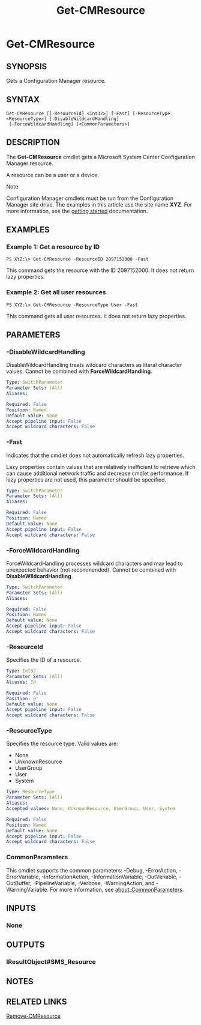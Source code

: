 ﻿---
description: Gets a Configuration Manager resource.
external help file: AdminUI.PS.Collections.dll-Help.xml
Module Name: ConfigurationManager
ms.date: 05/02/2019
schema: 2.0.0
title: Get-CMResource
---

# Get-CMResource

## SYNOPSIS
Gets a Configuration Manager resource.

## SYNTAX

```
Get-CMResource [[-ResourceId] <Int32>] [-Fast] [-ResourceType <ResourceType>] [-DisableWildcardHandling]
 [-ForceWildcardHandling] [<CommonParameters>]
```

## DESCRIPTION
The **Get-CMResource** cmdlet gets a Microsoft System Center Configuration Manager resource.

A resource can be a user or a device.

> [!NOTE]
> Configuration Manager cmdlets must be run from the Configuration Manager site drive.
> The examples in this article use the site name **XYZ**. For more information, see the
> [getting started](/powershell/sccm/overview) documentation.

## EXAMPLES

### Example 1: Get a resource by ID
```
PS XYZ:\> Get-CMResource -ResourceID 2097152000 -Fast
```

This command gets the resource with the ID 2097152000.
It does not return lazy properties.

### Example 2: Get all user resources
```
PS XYZ:\> Get-CMResource -ResourceType User -Fast
```

This command gets all user resources.
It does not return lazy properties.

## PARAMETERS

### -DisableWildcardHandling
DisableWildcardHandling treats wildcard characters as literal character values. Cannot be combined with **ForceWildcardHandling**.

```yaml
Type: SwitchParameter
Parameter Sets: (All)
Aliases:

Required: False
Position: Named
Default value: None
Accept pipeline input: False
Accept wildcard characters: False
```

### -Fast
Indicates that the cmdlet does not automatically refresh lazy properties.

Lazy properties contain values that are relatively inefficient to retrieve which can cause additional network traffic and decrease cmdlet performance.
If lazy properties are not used, this parameter should be specified.

```yaml
Type: SwitchParameter
Parameter Sets: (All)
Aliases:

Required: False
Position: Named
Default value: None
Accept pipeline input: False
Accept wildcard characters: False
```

### -ForceWildcardHandling
ForceWildcardHandling processes wildcard characters and may lead to unexpected behavior (not recommended). Cannot be combined with **DisableWildcardHandling**.

```yaml
Type: SwitchParameter
Parameter Sets: (All)
Aliases:

Required: False
Position: Named
Default value: None
Accept pipeline input: False
Accept wildcard characters: False
```

### -ResourceId
Specifies the ID of a resource.

```yaml
Type: Int32
Parameter Sets: (All)
Aliases: Id

Required: False
Position: 0
Default value: None
Accept pipeline input: False
Accept wildcard characters: False
```

### -ResourceType
Specifies the resource type.
Valid values are:

- None
- UnknownResource
- UserGroup
- User
- System

```yaml
Type: ResourceType
Parameter Sets: (All)
Aliases:
Accepted values: None, UnknownResource, UserGroup, User, System

Required: False
Position: Named
Default value: None
Accept pipeline input: False
Accept wildcard characters: False
```

### CommonParameters
This cmdlet supports the common parameters: -Debug, -ErrorAction, -ErrorVariable, -InformationAction, -InformationVariable, -OutVariable, -OutBuffer, -PipelineVariable, -Verbose, -WarningAction, and -WarningVariable. For more information, see [about_CommonParameters](http://go.microsoft.com/fwlink/?LinkID=113216).

## INPUTS

### None

## OUTPUTS

### IResultObject#SMS_Resource

## NOTES

## RELATED LINKS

[Remove-CMResource](Remove-CMResource.md)


